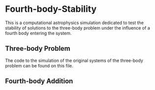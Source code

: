 # Fourth-body-Stability
This is a computational astrophysics simulation dedicated to test the stability of solutions to the three-body problem under the influence of a fourth body entering the system.
## Three-body Problem
The code to the simulation of the original systems of the three-body problem can be found on this file.
## Fourth-body Addition
